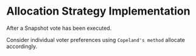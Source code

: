 # Allocation Strategy Implementation

After a Snapshot vote has been executed.

Consider individual voter preferences using `Copeland's method` allocate accordingly.
